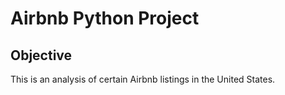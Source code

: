 # Airbnb Python Project

## Objective
This is an analysis of certain Airbnb listings in the United States.
